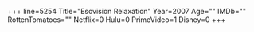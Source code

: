 +++
line=5254
Title="Esovision Relaxation"
Year=2007
Age=""
IMDb=""
RottenTomatoes=""
Netflix=0
Hulu=0
PrimeVideo=1
Disney=0
+++

